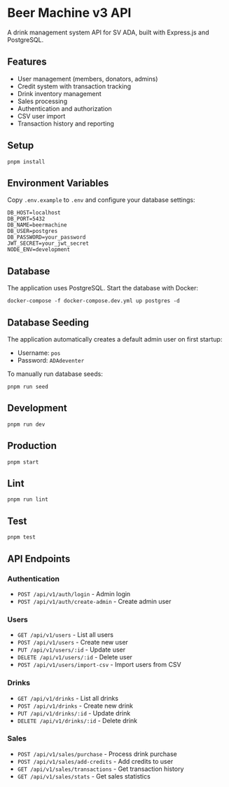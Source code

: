 # Beer Machine v3 API

A drink management system API for SV ADA, built with Express.js and PostgreSQL.

## Features

- User management (members, donators, admins)
- Credit system with transaction tracking
- Drink inventory management
- Sales processing
- Authentication and authorization
- CSV user import
- Transaction history and reporting

## Setup

```
pnpm install
```

## Environment Variables

Copy `.env.example` to `.env` and configure your database settings:

```
DB_HOST=localhost
DB_PORT=5432
DB_NAME=beermachine
DB_USER=postgres
DB_PASSWORD=your_password
JWT_SECRET=your_jwt_secret
NODE_ENV=development
```

## Database

The application uses PostgreSQL. Start the database with Docker:

```
docker-compose -f docker-compose.dev.yml up postgres -d
```

## Database Seeding

The application automatically creates a default admin user on first startup:
- Username: `pos`
- Password: `ADAdeventer`

To manually run database seeds:

```
pnpm run seed
```

## Development

```
pnpm run dev
```

## Production

```
pnpm start
```

## Lint

```
pnpm run lint
```

## Test

```
pnpm test
```

## API Endpoints

### Authentication
- `POST /api/v1/auth/login` - Admin login
- `POST /api/v1/auth/create-admin` - Create admin user

### Users
- `GET /api/v1/users` - List all users
- `POST /api/v1/users` - Create new user
- `PUT /api/v1/users/:id` - Update user
- `DELETE /api/v1/users/:id` - Delete user
- `POST /api/v1/users/import-csv` - Import users from CSV

### Drinks
- `GET /api/v1/drinks` - List all drinks
- `POST /api/v1/drinks` - Create new drink
- `PUT /api/v1/drinks/:id` - Update drink
- `DELETE /api/v1/drinks/:id` - Delete drink

### Sales
- `POST /api/v1/sales/purchase` - Process drink purchase
- `POST /api/v1/sales/add-credits` - Add credits to user
- `GET /api/v1/sales/transactions` - Get transaction history
- `GET /api/v1/sales/stats` - Get sales statistics
